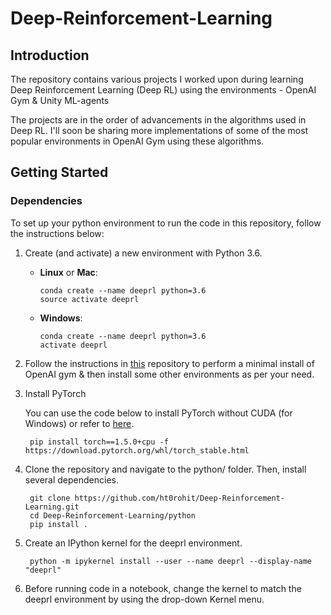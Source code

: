 # Deep-Reinforcement-Learning

## Introduction
The repository contains various projects I worked upon during learning Deep Reinforcement Learning (Deep RL) using the environments - OpenAI Gym &amp; Unity ML-agents

The projects are in the order of advancements in the algorithms used in Deep RL. I'll soon be sharing more implementations of some of the most popular environments in OpenAI Gym using these algorithms.

## Getting Started

### Dependencies
To set up your python environment to run the code in this repository, follow the instructions below:

  1. Create (and activate) a new environment with Python 3.6.
  
      - **Linux** or **Mac**:
     
            conda create --name deeprl python=3.6
            source activate deeprl
      
      - **Windows**:
      
            conda create --name deeprl python=3.6 
            activate deeprl
  
  2. Follow the instructions in [this](https://github.com/openai/gym) repository to perform a minimal install of OpenAI gym & then            install some other environments as per your need.
  
  3. Install PyTorch  
  
      You can use the code below to install PyTorch without CUDA (for Windows) or refer to [here](https://pytorch.org/).
  
          pip install torch==1.5.0+cpu -f https://download.pytorch.org/whl/torch_stable.html
  
  4. Clone the repository and navigate to the python/ folder. Then, install several dependencies.
    
          git clone https://github.com/ht0rohit/Deep-Reinforcement-Learning.git
          cd Deep-Reinforcement-Learning/python
          pip install .
  
  5. Create an IPython kernel for the deeprl environment.
    
          python -m ipykernel install --user --name deeprl --display-name "deeprl"
  
  6. Before running code in a notebook, change the kernel to match the deeprl environment by using the drop-down Kernel menu.

